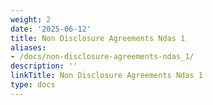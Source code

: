 ```yaml
---
weight: 2
date: '2025-06-12'
title: Non Disclosure Agreements Ndas 1
aliases:
- /docs/non-disclosure-agreements-ndas_1/
description: ''
linkTitle: Non Disclosure Agreements Ndas 1
type: docs
---
```


